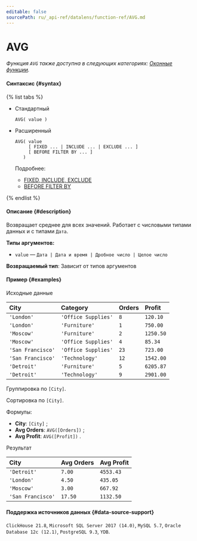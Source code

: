 ```yaml
---
editable: false
sourcePath: ru/_api-ref/datalens/function-ref/AVG.md
---
```


# AVG

_Функция `AVG` также доступна в следующих категориях: [Оконные функции](AVG_WINDOW.md)._

#### Синтаксис {#syntax}

{% list tabs %}

- Стандартный

  ```
  AVG( value )
  ```

- Расширенный

  ```
  AVG( value
       [ FIXED ... | INCLUDE ... | EXCLUDE ... ]
       [ BEFORE FILTER BY ... ]
     )
  ```

  Подробнее:
  - [FIXED, INCLUDE, EXCLUDE](aggregation-functions.md#syntax-lod)
  - [BEFORE FILTER BY](aggregation-functions.md#syntax-before-filter-by)

{% endlist %}

#### Описание {#description}
Возвращает среднее для всех значений. Работает с числовыми типами данных и с типами `Дата`.

**Типы аргументов:**
- `value` — `Дата | Дата и время | Дробное число | Целое число`


**Возвращаемый тип**: Зависит от типов аргументов

#### Пример {#examples}




Исходные данные

| **City**          | **Category**        | **Orders**   | **Profit**   |
|:------------------|:--------------------|:-------------|:-------------|
| `'London'`        | `'Office Supplies'` | `8`          | `120.10`     |
| `'London'`        | `'Furniture'`       | `1`          | `750.00`     |
| `'Moscow'`        | `'Furniture'`       | `2`          | `1250.50`    |
| `'Moscow'`        | `'Office Supplies'` | `4`          | `85.34`      |
| `'San Francisco'` | `'Office Supplies'` | `23`         | `723.00`     |
| `'San Francisco'` | `'Technology'`      | `12`         | `1542.00`    |
| `'Detroit'`       | `'Furniture'`       | `5`          | `6205.87`    |
| `'Detroit'`       | `'Technology'`      | `9`          | `2901.00`    |

Группировка по `[City]`.

Сортировка по `[City]`.

Формулы:

- **City**: `[City]` ;
- **Avg Orders**: `AVG([Orders])` ;
- **Avg Profit**: `AVG([Profit])` .


Результат

| **City**          | **Avg Orders**   | **Avg Profit**   |
|:------------------|:-----------------|:-----------------|
| `'Detroit'`       | `7.00`           | `4553.43`        |
| `'London'`        | `4.50`           | `435.05`         |
| `'Moscow'`        | `3.00`           | `667.92`         |
| `'San Francisco'` | `17.50`          | `1132.50`        |




#### Поддержка источников данных {#data-source-support}

`ClickHouse 21.8`, `Microsoft SQL Server 2017 (14.0)`, `MySQL 5.7`, `Oracle Database 12c (12.1)`, `PostgreSQL 9.3`, `YDB`.
